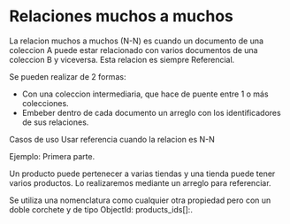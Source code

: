 # Relaciones muchos a muchos

La relacion muchos a muchos (N-N) es cuando un documento de una coleccion A puede estar relacionado con varios documentos de una coleccion B y viceversa.
Esta relacion es siempre Referencial.

Se pueden realizar de 2 formas:

- Con una coleccion intermediaria, que hace de puente entre 1 o más colecciones.
- Embeber dentro de cada documento un arreglo con los identificadores de sus relaciones.

Casos de uso
Usar referencia cuando la relacion es N-N

Ejemplo:
Primera parte.

Un producto puede pertenecer a varias tiendas y una tienda puede tener varios productos. Lo realizaremos mediante un arreglo para referenciar.

Se utiliza una nomenclatura como cualquier otra propiedad pero con un doble corchete y de tipo ObjectId: products_ids[]:<ObjectId>.